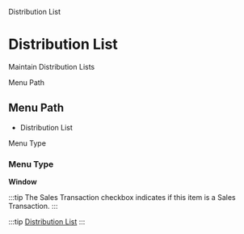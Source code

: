 
Distribution List
# Distribution List


Maintain Distribution Lists

Menu Path
## Menu Path



- Distribution List

Menu Type
### Menu Type

**Window**

:::tip
The Sales Transaction checkbox indicates if this item is a Sales Transaction.
:::

:::tip
[Distribution List](functional-guide/window/window-distribution-list.md)
:::